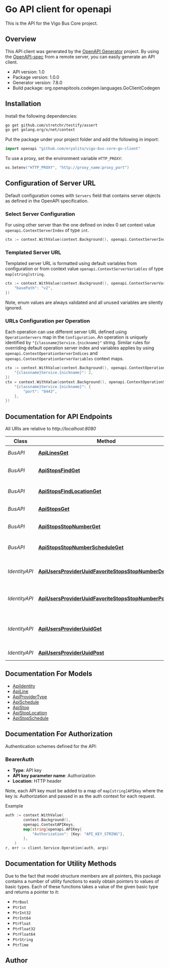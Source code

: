 # Go API client for openapi

This is the API for the Vigo Bus Core project.

## Overview
This API client was generated by the [OpenAPI Generator](https://openapi-generator.tech) project.  By using the [OpenAPI-spec](https://www.openapis.org/) from a remote server, you can easily generate an API client.

- API version: 1.0
- Package version: 1.0.0
- Generator version: 7.8.0
- Build package: org.openapitools.codegen.languages.GoClientCodegen

## Installation

Install the following dependencies:

```sh
go get github.com/stretchr/testify/assert
go get golang.org/x/net/context
```

Put the package under your project folder and add the following in import:

```go
import openapi "github.com/eryalito/vigo-bus-core-go-client"
```

To use a proxy, set the environment variable `HTTP_PROXY`:

```go
os.Setenv("HTTP_PROXY", "http://proxy_name:proxy_port")
```

## Configuration of Server URL

Default configuration comes with `Servers` field that contains server objects as defined in the OpenAPI specification.

### Select Server Configuration

For using other server than the one defined on index 0 set context value `openapi.ContextServerIndex` of type `int`.

```go
ctx := context.WithValue(context.Background(), openapi.ContextServerIndex, 1)
```

### Templated Server URL

Templated server URL is formatted using default variables from configuration or from context value `openapi.ContextServerVariables` of type `map[string]string`.

```go
ctx := context.WithValue(context.Background(), openapi.ContextServerVariables, map[string]string{
	"basePath": "v2",
})
```

Note, enum values are always validated and all unused variables are silently ignored.

### URLs Configuration per Operation

Each operation can use different server URL defined using `OperationServers` map in the `Configuration`.
An operation is uniquely identified by `"{classname}Service.{nickname}"` string.
Similar rules for overriding default operation server index and variables applies by using `openapi.ContextOperationServerIndices` and `openapi.ContextOperationServerVariables` context maps.

```go
ctx := context.WithValue(context.Background(), openapi.ContextOperationServerIndices, map[string]int{
	"{classname}Service.{nickname}": 2,
})
ctx = context.WithValue(context.Background(), openapi.ContextOperationServerVariables, map[string]map[string]string{
	"{classname}Service.{nickname}": {
		"port": "8443",
	},
})
```

## Documentation for API Endpoints

All URIs are relative to *http://localhost:8080*

Class | Method | HTTP request | Description
------------ | ------------- | ------------- | -------------
*BusAPI* | [**ApiLinesGet**](docs/BusAPI.md#apilinesget) | **Get** /api/lines | List all of the lines
*BusAPI* | [**ApiStopsFindGet**](docs/BusAPI.md#apistopsfindget) | **Get** /api/stops/find | Find a stop by text in its name
*BusAPI* | [**ApiStopsFindLocationGet**](docs/BusAPI.md#apistopsfindlocationget) | **Get** /api/stops/find/location | Find a stop by its location
*BusAPI* | [**ApiStopsGet**](docs/BusAPI.md#apistopsget) | **Get** /api/stops | List all of the stops
*BusAPI* | [**ApiStopsStopNumberGet**](docs/BusAPI.md#apistopsstopnumberget) | **Get** /api/stops/{stop_number} | Get a stop by its number
*BusAPI* | [**ApiStopsStopNumberScheduleGet**](docs/BusAPI.md#apistopsstopnumberscheduleget) | **Get** /api/stops/{stop_number}/schedule | Get the schedule for a stop
*IdentityAPI* | [**ApiUsersProviderUuidFavoriteStopsStopNumberDelete**](docs/IdentityAPI.md#apiusersprovideruuidfavoritestopsstopnumberdelete) | **Delete** /api/users/{provider}/{uuid}/favorite_stops/{stop_number} | Remove a favorite stop from a user
*IdentityAPI* | [**ApiUsersProviderUuidFavoriteStopsStopNumberPost**](docs/IdentityAPI.md#apiusersprovideruuidfavoritestopsstopnumberpost) | **Post** /api/users/{provider}/{uuid}/favorite_stops/{stop_number} | Add a favorite stop to a user
*IdentityAPI* | [**ApiUsersProviderUuidGet**](docs/IdentityAPI.md#apiusersprovideruuidget) | **Get** /api/users/{provider}/{uuid} | Get a user by its UUID for a specific provider
*IdentityAPI* | [**ApiUsersProviderUuidPost**](docs/IdentityAPI.md#apiusersprovideruuidpost) | **Post** /api/users/{provider}/{uuid} | Create a new user


## Documentation For Models

 - [ApiIdentity](docs/ApiIdentity.md)
 - [ApiLine](docs/ApiLine.md)
 - [ApiProviderType](docs/ApiProviderType.md)
 - [ApiSchedule](docs/ApiSchedule.md)
 - [ApiStop](docs/ApiStop.md)
 - [ApiStopLocation](docs/ApiStopLocation.md)
 - [ApiStopSchedule](docs/ApiStopSchedule.md)


## Documentation For Authorization


Authentication schemes defined for the API:
### BearerAuth

- **Type**: API key
- **API key parameter name**: Authorization
- **Location**: HTTP header

Note, each API key must be added to a map of `map[string]APIKey` where the key is: Authorization and passed in as the auth context for each request.

Example

```go
auth := context.WithValue(
		context.Background(),
		openapi.ContextAPIKeys,
		map[string]openapi.APIKey{
			"Authorization": {Key: "API_KEY_STRING"},
		},
	)
r, err := client.Service.Operation(auth, args)
```


## Documentation for Utility Methods

Due to the fact that model structure members are all pointers, this package contains
a number of utility functions to easily obtain pointers to values of basic types.
Each of these functions takes a value of the given basic type and returns a pointer to it:

* `PtrBool`
* `PtrInt`
* `PtrInt32`
* `PtrInt64`
* `PtrFloat`
* `PtrFloat32`
* `PtrFloat64`
* `PtrString`
* `PtrTime`

## Author



